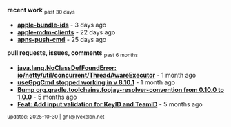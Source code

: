 **recent work** <sub>past 30 days</sub>

  - **[apple-bundle-ids](https://github.com/petarov/apple-bundle-ids)** - 3 days ago
  - **[apple-mdm-clients](https://github.com/petarov/apple-mdm-clients)** - 22 days ago
  - **[apns-push-cmd](https://github.com/petarov/apns-push-cmd)** - 25 days ago

**pull requests, issues, comments** <sub>past 6 months</sub>

  - **[java.lang.NoClassDefFoundError: io/netty/util/concurrent/ThreadAwareExecutor](https://github.com/jchambers/pushy/issues/1116#issuecomment-3252820064)** - 1 month ago
  - **[useGpgCmd stopped working in v 8.10.1](https://github.com/gradle/gradle/issues/30645#issuecomment-3242259065)** - 1 month ago
  - **[Bump org.gradle.toolchains.foojay-resolver-convention from 0.10.0 to 1.0.0](https://github.com/petarov/apple-mdm-clients/pull/8#issuecomment-2913071243)** - 5 months ago
  - **[Feat: Add input validation for KeyID and TeamID](https://github.com/petarov/apns-push-cmd/pull/14)** - 5 months ago

<sub>updated: 2025-10-30 | gh(@]vexelon.net</sub>